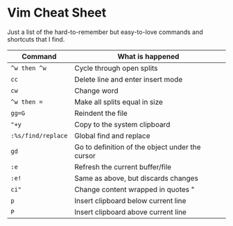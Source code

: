 # Vim Cheat Sheet
Just a list of the hard-to-remember but easy-to-love commands and shortcuts that I
find.

| Command            | What is happened                                |
|--------------------|-------------------------------------------------|
| `^w then ^w`       | Cycle through open splits                       |
| `cc`               | Delete line and enter insert mode               |
| `cw`               | Change word                                     |
| `^w then =`        | Make all splits equal in size                   |
| `gg=G`             | Reindent the file                               |
| `"+y`              | Copy to the system clipboard                    |
| `:%s/find/replace` | Global find and replace                         |
| `gd`               | Go to definition of the object under the cursor |
| `:e`               | Refresh the current buffer/file                 |
| `:e!`              | Same as above, but discards changes             |
| `ci"`              | Change content wrapped in quotes "              |
| `p`                | Insert clipboard below current line             |
| `P`                | Insert clipboard above current line             |
